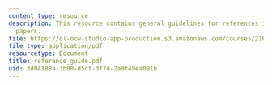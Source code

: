 ```yaml
---
content_type: resource
description: This resource contains general guidelines for references in history research
  papers.
file: https://ol-ocw-studio-app-production.s3.amazonaws.com/courses/21h-112-the-american-revolution-spring-2006/3d04188a3b08d5cf3f7d2a9f49ea091b_reference_guide.pdf
file_type: application/pdf
resourcetype: Document
title: reference_guide.pdf
uid: 3d04188a-3b08-d5cf-3f7d-2a9f49ea091b
---
```


